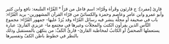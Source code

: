 ‌قارِئ [مفرد]: ج قارئون وقَرأة وقُرّاء: اسم فاعل من قرَأَ ° القُرَّاء السَّبعة: نافع وابن كثير وأبو عمرو وابن عامر وعاصم وحمزة والكسائيّ من قرّاء القرآن المشهورين- بريد القُرَّاء: باب في صحيفة أو مجلَّة ينشر فيه رسائل القُرّاء وقد يُرَدّ عليها- جمهور القُرَّاء: مجموع النَّاس الذين يقرأون الكتبَ والمجلاّت وغيرها في مجتمع ما- عزيزي القارئ: عبارة يستعملها الصحفيُّ أو الكاتبُ لمخاطبة القارئ- ‌قارئُ الكَفِّ: من يتكهّن بالمستقبل وذلك بالنظر في خطوط باطن الكفّ وتفسيرها